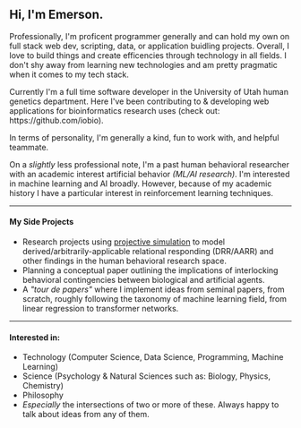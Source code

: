 <h2>Hi, I'm Emerson.</h2>

<p>Professionally, I'm proficent programmer generally and can hold my own on full stack web dev, scripting, data, or application buidling projects. Overall, I love to build things and create efficencies through technology in all fields. I don't shy away from learning new technologies and am pretty pragmatic when it comes to my tech stack.</p> 

<p>Currently I'm a full time software developer in the University of Utah human genetics department. Here I've been contributing to & developing web applications for bioinformatics research uses (check out: https://github.com/iobio).</p>

<p>In terms of personality, I'm generally a kind, fun to work with, and helpful teammate.</p>

<p>On a <i>slightly</i> less professional note, I'm a past human behavioral researcher with an academic interest artificial behavior <i>(ML/AI research)</i>. I'm interested in machine learning and AI broadly. However, because of my academic history I have a particular interest in reinforcement learning techniques.</p>

<hr></hr>

<h4>My Side Projects</h4>

- Research projects using <a href="https://github.com/emersonlebleu/PS_Model">projective simulation</a> to model derived/arbitrarily-applicable relational responding (DRR/AARR) and other findings in the human behavioral research space.
- Planning a conceptual paper outlining the implications of interlocking behavioral contingencies between biological and
artificial agents.
- A <i>"tour de papers"</i> where I implement ideas from seminal papers, from scratch, roughly following the taxonomy of machine learning field, from linear regression to transformer networks.

<hr></hr>

<h4>Interested in:</h4>

- Technology (Computer Science, Data Science, Programming, Machine Learning)
- Science (Psychology & Natural Sciences such as: Biology, Physics, Chemistry)
- Philosophy
- <i>Especially</i> the intersections of two or more of these. Always happy to talk about ideas from any of them.
